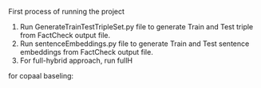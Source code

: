 First process of running the project


1) Run GenerateTrainTestTripleSet.py file to generate Train and Test triple from FactCheck output file.
2) Run sentenceEmbeddings.py file to generate Train and Test sentence embeddings from FactCheck output file.
3) For full-hybrid approach, run fullH

for copaal baseling:
